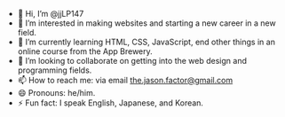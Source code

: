- 👋 Hi, I’m @jjLP147
- 👀 I’m interested in making websites and starting a new career in a new field.
- 🌱 I’m currently learning HTML, CSS, JavaScript, end other things in an online course from the App Brewery.
- 💞️ I’m looking to collaborate on getting into the web design and programming fields. 
- 📫 How to reach me: via email the.jason.factor@gmail.com 
- 😄 Pronouns: he/him.
- ⚡ Fun fact: I speak English, Japanese, and Korean.

<!---
jjLP147/jjLP147 is a ✨ special ✨ repository because its `README.md` (this file) appears on your GitHub profile.
You can click the Preview link to take a look at your changes.
--->
